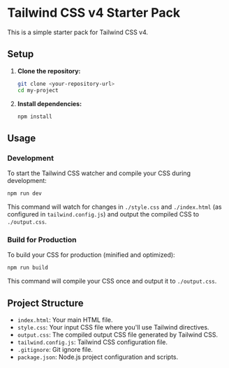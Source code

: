 # Tailwind CSS v4 Starter Pack

This is a simple starter pack for Tailwind CSS v4.

## Setup

1.  **Clone the repository:**
    ```bash
    git clone <your-repository-url>
    cd my-project
    ```

2.  **Install dependencies:**
    ```bash
    npm install
    ```

## Usage

### Development

To start the Tailwind CSS watcher and compile your CSS during development:

```bash
npm run dev
```

This command will watch for changes in `./style.css` and `./index.html` (as configured in `tailwind.config.js`) and output the compiled CSS to `./output.css`.

### Build for Production

To build your CSS for production (minified and optimized):

```bash
npm run build
```

This command will compile your CSS once and output it to `./output.css`.

## Project Structure

-   `index.html`: Your main HTML file.
-   `style.css`: Your input CSS file where you'll use Tailwind directives.
-   `output.css`: The compiled output CSS file generated by Tailwind CSS.
-   `tailwind.config.js`: Tailwind CSS configuration file.
-   `.gitignore`: Git ignore file.
-   `package.json`: Node.js project configuration and scripts.